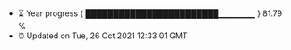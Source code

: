 - ⏳ Year progress { ████████████████████████▁▁▁▁▁▁ } 81.79 %
- ⏰ Updated on Tue, 26 Oct 2021 12:33:01 GMT

